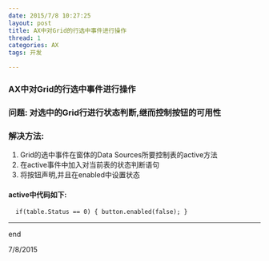 ```yaml
---
date: 2015/7/8 10:27:25 
layout: post
title: AX中对Grid的行选中事件进行操作
thread: 1
categories: AX
tags: 开发

---
```


### AX中对Grid的行选中事件进行操作

### 问题: 对选中的Grid行进行状态判断,继而控制按钮的可用性

### 解决方法: 

1. Grid的选中事件在窗体的Data Sources所要控制表的active方法
2. 在active事件中加入对当前表的状态判断语句
3. 将按钮声明,并且在enabled中设置状态

#### active中代码如下:

`	if(table.Status == 0)
    {
        button.enabled(false);
    }
`



-----------------------------

end

7/8/2015